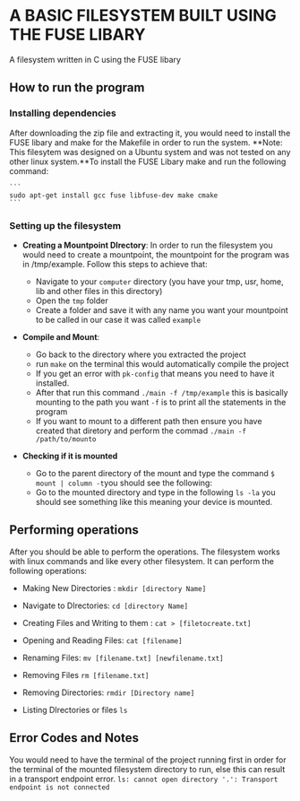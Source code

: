 # A BASIC FILESYSTEM BUILT USING THE FUSE LIBARY
A filesystem written in C using the FUSE libary

## How to run the program

### **Installing dependencies**
 After downloading the zip file and extracting it, you would need to install the FUSE libary and make for the Makefile in order to run the system. **Note: This filesytem was designed on a Ubuntu system and was not tested on any other linux system.**To install the FUSE Libary make and run the following command: 

    ```
    sudo apt-get install gcc fuse libfuse-dev make cmake 
    ```
### Setting up the filesystem
- **Creating a Mountpoint DIrectory**: In order to run the filesystem you would need to create a mountpoint, the mountpoint for the program was in /tmp/example. Follow this steps to achieve that:
  - Navigate to your ```computer``` directory (you have your tmp, usr, home, lib and other files in this directory)
  - Open the ```tmp``` folder
  - Create a folder and save it with any name you want your mountpoint to be called in our case it was called ```example```
  
- **Compile and Mount**: 
  - Go back to the directory where you extracted the project
  - run ```make``` on the terminal this would automatically compile the project
  - If you get an error with `pk-config` that means you need to have it installed.
  - After that run this command ```./main -f /tmp/example``` this is basically mounting to the path you want ```-f``` is to print all the statements in the program
  - If you want to mount to a different path then ensure you have created that diretory and perform the commad ```./main -f /path/to/mounto```
  
 - **Checking if it is mounted**
    - Go to the parent directory of the mount and type the command ```$ mount | column -t```you should see the following: 
    - Go to the mounted directory and type in the following ```ls -la``` you should see something like this meaning your device is mounted. 
  
 ## Performing operations
  After you should be able to perform the operations. The filesystem works with linux commands and like every other filesystem. It can perform the following operations: 
 
  - Making New Directories : ```mkdir [directory Name]```
      
  - Navigate to DIrectories: ```cd [directory Name]```
      
  - Creating Files and Writing to them : ```cat > [filetocreate.txt]```
      
  - Opening and Reading Files: ```cat [filename]```
      
  - Renaming Files: ```mv [filename.txt] [newfilename.txt]```
      
  - Removing Files ```rm [filename.txt]```
      
  - Removing Directories: ```rmdir [Directory name] ```
      
  - Listing DIrectories or files ```ls```
## Error Codes and Notes
  You would need to have the terminal of the project running first in order for the terminal of the mounted filesystem directory to run, else this can result in a transport endpoint error. 
  ```ls: cannot open directory '.': Transport endpoint is not connected```
  